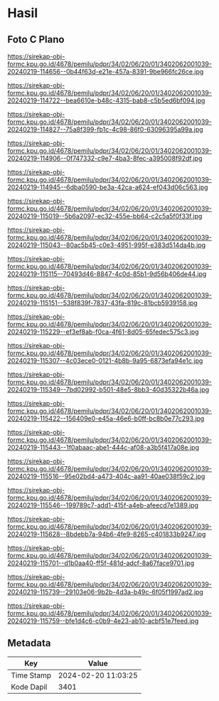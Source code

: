 # Hasil

## Foto C Plano

https://sirekap-obj-formc.kpu.go.id/4678/pemilu/pdpr/34/02/06/20/01/3402062001039-20240219-114656--0b44f63d-e21e-457a-8391-9be966fc26ce.jpg

https://sirekap-obj-formc.kpu.go.id/4678/pemilu/pdpr/34/02/06/20/01/3402062001039-20240219-114722--bea6610e-b48c-4315-bab8-c5b5ed6bf094.jpg

https://sirekap-obj-formc.kpu.go.id/4678/pemilu/pdpr/34/02/06/20/01/3402062001039-20240219-114827--75a8f399-fb1c-4c98-86f0-63096395a99a.jpg

https://sirekap-obj-formc.kpu.go.id/4678/pemilu/pdpr/34/02/06/20/01/3402062001039-20240219-114906--0f747332-c9e7-4ba3-8fec-a395008f92df.jpg

https://sirekap-obj-formc.kpu.go.id/4678/pemilu/pdpr/34/02/06/20/01/3402062001039-20240219-114945--6dba0590-be3a-42ca-a624-ef043d06c563.jpg

https://sirekap-obj-formc.kpu.go.id/4678/pemilu/pdpr/34/02/06/20/01/3402062001039-20240219-115019--5b6a2097-ec32-455e-bb64-c2c5a5f0f33f.jpg

https://sirekap-obj-formc.kpu.go.id/4678/pemilu/pdpr/34/02/06/20/01/3402062001039-20240219-115043--80ac5b45-c0e3-4951-995f-e383d514da4b.jpg

https://sirekap-obj-formc.kpu.go.id/4678/pemilu/pdpr/34/02/06/20/01/3402062001039-20240219-115115--70493d46-8847-4c0d-85b1-9d56b406de44.jpg

https://sirekap-obj-formc.kpu.go.id/4678/pemilu/pdpr/34/02/06/20/01/3402062001039-20240219-115151--538f839f-7837-43fa-819c-81bcb5939158.jpg

https://sirekap-obj-formc.kpu.go.id/4678/pemilu/pdpr/34/02/06/20/01/3402062001039-20240219-115229--ef3ef8ab-f0ca-4f61-8d05-65fedec575c3.jpg

https://sirekap-obj-formc.kpu.go.id/4678/pemilu/pdpr/34/02/06/20/01/3402062001039-20240219-115307--4c03ece0-0121-4b8b-9a95-6873efa94e1c.jpg

https://sirekap-obj-formc.kpu.go.id/4678/pemilu/pdpr/34/02/06/20/01/3402062001039-20240219-115349--7bd02992-b501-48e5-8bb3-40d35322b46a.jpg

https://sirekap-obj-formc.kpu.go.id/4678/pemilu/pdpr/34/02/06/20/01/3402062001039-20240219-115422--156409e0-e45a-46e6-b0ff-bc8b0e77c293.jpg

https://sirekap-obj-formc.kpu.go.id/4678/pemilu/pdpr/34/02/06/20/01/3402062001039-20240219-115443--1f0abaac-abe1-444c-af08-a3b5f417a08e.jpg

https://sirekap-obj-formc.kpu.go.id/4678/pemilu/pdpr/34/02/06/20/01/3402062001039-20240219-115516--95e02bd4-a473-404c-aa91-40ae038f59c2.jpg

https://sirekap-obj-formc.kpu.go.id/4678/pemilu/pdpr/34/02/06/20/01/3402062001039-20240219-115546--199789c7-add1-415f-a4eb-afeecd7e1389.jpg

https://sirekap-obj-formc.kpu.go.id/4678/pemilu/pdpr/34/02/06/20/01/3402062001039-20240219-115628--8bdebb7a-94b6-4fe9-8265-c401833b9247.jpg

https://sirekap-obj-formc.kpu.go.id/4678/pemilu/pdpr/34/02/06/20/01/3402062001039-20240219-115701--d1b0aa40-ff5f-481d-adcf-8a67face9701.jpg

https://sirekap-obj-formc.kpu.go.id/4678/pemilu/pdpr/34/02/06/20/01/3402062001039-20240219-115739--29103e06-9b2b-4d3a-b49c-6f05f1997ad2.jpg

https://sirekap-obj-formc.kpu.go.id/4678/pemilu/pdpr/34/02/06/20/01/3402062001039-20240219-115759--bfe1d4c6-c0b9-4e23-ab10-acbf51e7feed.jpg


## Metadata

| Key        | Value               |
| ---------- | ------------------- |
| Time Stamp | 2024-02-20 11:03:25 |
| Kode Dapil | 3401                |



